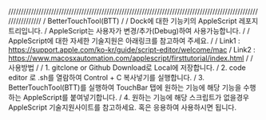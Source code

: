////////////////////////////////////////////////////////////////////////////////////////////////////////////////
/                                    BetterTouchTool(BTT)
/
/   Dock에 대한 기능키의 AppleScript 레포지트리입니다.
/   AppleScript는 사용자가 변경/추가(Debug)하여 사용가능합니다.
/
/   AppleScript에 대한 자세한 기술지원은 아래링크를 참고하여 주세요.
/
/   Link1 : https://support.apple.com/ko-kr/guide/script-editor/welcome/mac
/   Link2 : https://www.macosxautomation.com/applescript/firsttutorial/index.html
/
/                                           사용방법
/
/    1. gitclone or Github Download로 Local에 저장합니다.
/    2. code editor 로 .sh를 열람하여 Control + C 복사넣기를 실행합니다.
/    3. BetterTouchTool(BTT)를 실행하여 TouchBar 탭에 원하는 기능에 해당 기능을 수행하는 AppleScript를 붙여넣기합니다.
/    4. 원하는 기능에 해당 스크립트가 없을경우 AppleScript 기술지원사이트를 참고하세요. 혹은 응용하여 사용하시면 됩니다.
